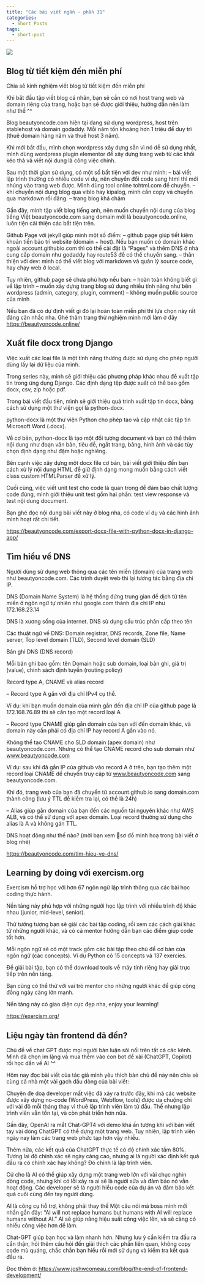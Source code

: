 ```yaml
---
title: "Các bài viết ngắn - phần 31"
categories:
  - Short Posts
tags:
  - short-post
---
```


![](https://i0.wp.com/beautyoncode.com/wp-content/uploads/2023/04/short-posts-31.png)

## Blog từ tiết kiệm đến miễn phí
Chia sẻ kinh nghiệm viết blog từ tiết kiệm đến miễn phí

Khi bắt đầu tập viết blog cá nhân, bạn sẽ cần có nơi host trang web và domain riêng của trang, hoặc bạn sẽ được giới thiệu, hướng dẫn nên làm như thế ^^

Blog beautyoncode.com hiện tại đang sử dụng wordpress, host trên stablehost và domain godaddy. Mỗi năm tốn khoảng hơn 1 triệu để duy trì (thuê domain hàng năm và thuê host 3 năm).

Khi mới bắt đầu, mình chọn wordpress xây dựng sẵn vì nó dễ sử dụng nhất, mình dùng wordpress plugin elementor để xây dựng trang web từ các khối kéo thả và viết nội dung là công việc chính.

Sau một thời gian sử dụng, có một số bất tiện với dev như mình:
– bài viết lập trình thường có nhiều code ví dụ, nên chuyển đổi code sang html thì mới nhúng vào trang web được. Mình dùng tool online tohtml.com để chuyển.
– khi chuyển nội dung blog qua viblo hay kipalog, mình cần copy và chuyển qua markdown rồi đăng.
– trang blog khá chậm

Gần đây, mình tập viết blog tiếng anh, nên muốn chuyển nội dung của blog tiếng Việt beautyoncode.com sang domain mới là beautyoncode.online, luôn tiện cải thiện các bất tiện trên.

Github Page với jekyll giúp mình một số điểm:
– github page giúp tiết kiệm khoản tiền bảo trì website (domain + host). Nếu bạn muốn có domain khác ngoài account.githubio.com thì có thể cài đặt là “Pages” và thêm DNS ở nhà cung cấp domain như godaddy hay route53 để có thể chuyển sang.
– thân thiện với dev: mình có thể viết blog với markdown và quản lý source code, hay chạy web ở local.

Tuy nhiên, github page sẽ chưa phù hợp nếu bạn:
– hoàn toàn không biết gì về lập trình
– muốn xây dựng trang blog sử dụng nhiều tính năng như bên wordpress (admin, category, plugin, comment)
– không muốn public source của mình

Nếu bạn đã có dự định viết gì đó lại hoàn toàn miễn phí thì lựa chọn này rất đáng cân nhắc nha.
Ghé thăm trang thử nghiệm mình mới làm ở đây
https://beautyoncode.online/

## Xuất file docx trong Django
Việc xuất các loại file là một tính năng thường được sử dụng cho phép người dùng lấy lại dữ liệu của mình.

Trong series này, mình sẽ giới thiệu các phương pháp khác nhau để xuất tập tin trong ứng dụng Django. Các định dạng tệp được xuất có thể bao gồm docx, csv, zip hoặc pdf.

Trong bài viết đầu tiên, mình sẽ giới thiệu quá trình xuất tập tin docx, bằng cách sử dụng một thư viện gọi là python-docx.

python-docx là một thư viện Python cho phép tạo và cập nhật các tập tin Microsoft Word (.docx).

Về cơ bản, python-docx là tạo một đối tượng document và bạn có thể thêm nội dung như đoạn văn bản, tiêu đề, ngắt trang, bảng, hình ảnh và các tùy chọn định dạng như đậm hoặc nghiêng.

Bên cạnh việc xây dựng một docx file cơ bản, bài viết giới thiệu đến bạn cách xử lý nội dung HTML để giữ định dạng mong muốn bằng cách viết class custom HTMLParser để xử lý.

Cuối cùng, việc viết unit test cho code là quan trọng để đảm bảo chất lượng code đúng, mình giới thiệu unit test gồm hai phần: test view response và test nội dung document.

Bạn ghé đọc nội dung bài viết này ở blog nha, có code ví dụ và các hình ảnh minh hoạt rất chi tiết.

https://beautyoncode.com/export-docx-file-with-python-docx-in-django-app/

## Tìm hiểu về DNS
Người dùng sử dụng web thông qua các tên miền (domain) của trang web như beautyoncode.com. Các trình duyệt web thì lại tương tác bằng địa chỉ IP.

DNS (Domain Name System) là hệ thống đứng trung gian để dịch từ tên miền ở ngôn ngữ tự nhiên như google.com thành địa chỉ IP như 172.168.23.14

DNS là xương sống của internet. DNS sử dụng cấu trúc phân cấp theo tên

Các thuật ngữ về DNS: Domain registrar, DNS records, Zone file, Name server, Top level domain (TLD), Second level domain (SLD)

Bản ghi DNS (DNS record)

Mỗi bản ghi bao gồm: tên Domain hoặc sub domain, loại bản ghi, giá trị (value), chính sách định tuyến (routing policy)

Record type A, CNAME và alias record

– Record type A gắn với địa chỉ IPv4 cụ thể.

Ví dụ: khi bạn muốn domain của mình gắn đến địa chỉ IP của github page là 172.168.76.89 thì sẽ cần tạo một record loại A

– Record type CNAME giúp gắn domain của bạn với đến domain khác, và domain này cần phải có địa chỉ IP hay record A gắn vào nó.

  Không thể tạo CNAME cho SLD domain (apex domain) như beautyoncode.com. Nhưng có thể tạo CNAME record cho sub domain như www.beautyoncode.com

Ví dụ: sau khi đã gắn IP của github vào record A ở trên, bạn tạo thêm một record loại CNAME để chuyển truy cập từ www.beautyoncode.com sang beautyoncode.com.

Khi đó, trang web của bạn đã chuyển từ account.github.io sang domain.com thành công (lưu ý TTL để kiểm tra lại, có thể là 24h)

– Alias giúp gắn domain của bạn đến các nguồn tài nguyên khác như AWS ALB, và có thể sử dụng với apex domain. Loại record thường sử dụng cho alias là A và không gán TTL.

DNS hoạt động như thế nào? (mời bạn xem sơ đồ minh hoạ trong bài viết ở blog nhé)

https://beautyoncode.com/tim-hieu-ve-dns/

## Learning by doing với exercism.org
Exercism hỗ trợ học với hơn 67 ngôn ngữ lập trình thông qua các bài học coding thực hành.

Nền tảng này phù hợp với những người học lập trình với nhiều trình độ khác nhau (junior, mid-level, senior).

Thử tưởng tượng bạn sẽ giải các bài tập coding, rồi xem các cách giải khác từ những người khác, và có cả mentor hướng dẫn bạn các điểm giúp code tốt hơn.

Mỗi ngôn ngữ sẽ có một track gồm các bài tập theo chủ để cơ bản của ngôn ngữ (các concepts). Ví dụ Python có 15 concepts và 137 exercies.

Để giải bài tập, bạn có thể download tools về máy tính riêng hay giải trực tiếp trên nền tảng.

Bạn cũng có thể thử với vai trò mentor cho những người khác để giúp cộng đồng ngày càng lớn mạnh.

Nền tảng này có giao diện cực đẹp nha, enjoy your learning!

https://exercism.org/

## Liệu ngày tàn frontend đã đến?
Chủ đề về chat GPT được mọi người bàn luận sôi nổi trên tất cả các kênh. Mình đã chọn im lặng và mua thêm vào con bot để xài (ChatGPT, Copilot) rồi học dần về AI ^^

Hôm nay đọc bài viết của tác giả mình yêu thích bàn chủ đề này nên chia sẻ cùng cả nhà một vài gạch đầu dòng của bài viết:

Chuyện đe doạ developer mất việc đã xảy ra trước đây, khi mà các website được xây dựng no-code (WordPress, Webflow, tools) được ưa chuộng chỉ với vài đô mỗi tháng thay vì thuê lập trình viên làm từ đầu.
Thế nhưng lập trình viên vẫn tồn tại, và còn phát triển hơn nữa.

Gần đây, OpenAI ra mắt Chat-GPT4 với demo khá ấn tượng khi với bản viết tay vài dòng ChatGPT có thể dựng một trang web.
Tuy nhiên, lập trình viên ngày nay làm các trang web phức tạp hơn vậy nhiều.

Thêm nữa, các kết quả của ChatGPT thực tế có độ chính xác tầm 80%. Tương lai độ chính xác sẽ ngày càng cao, nhưng ai là người xác định kết quả đầu ra có chính xác hay không? Đó chính là lập trình viên.

Cứ cho là AI có thể giúp xây dựng một trang web lớn với vài chục nghìn dòng code, nhưng khi có lỗi xảy ra ai sẽ là người sửa và đảm bảo nó vẫn hoạt động. Các developer sẽ là người hiểu code của dự án và đảm bảo kết quả cuối cùng đến tay người dùng.

AI là công cụ hỗ trợ, không phải thay thế
Một câu nói mà boss mình mới nhắn gần đây:
“AI will not replace humans but humans with AI will replace humans without AI.”
AI sẽ giúp nâng hiệu suất công việc lên, và sẽ càng có nhiều công việc hơn để làm.

Chat-GPT giúp bạn học và làm nhanh hơn. Nhưng lưu ý cần kiểm tra đầu ra cẩn thận, hỏi thêm câu hỏi đến giải thích các phần liên quan, không copy code mù quáng, chắc chắn bạn hiểu rồi mới sử dụng và kiểm tra kết quả đầu ra.

Đọc thêm ở: https://www.joshwcomeau.com/blog/the-end-of-frontend-development/